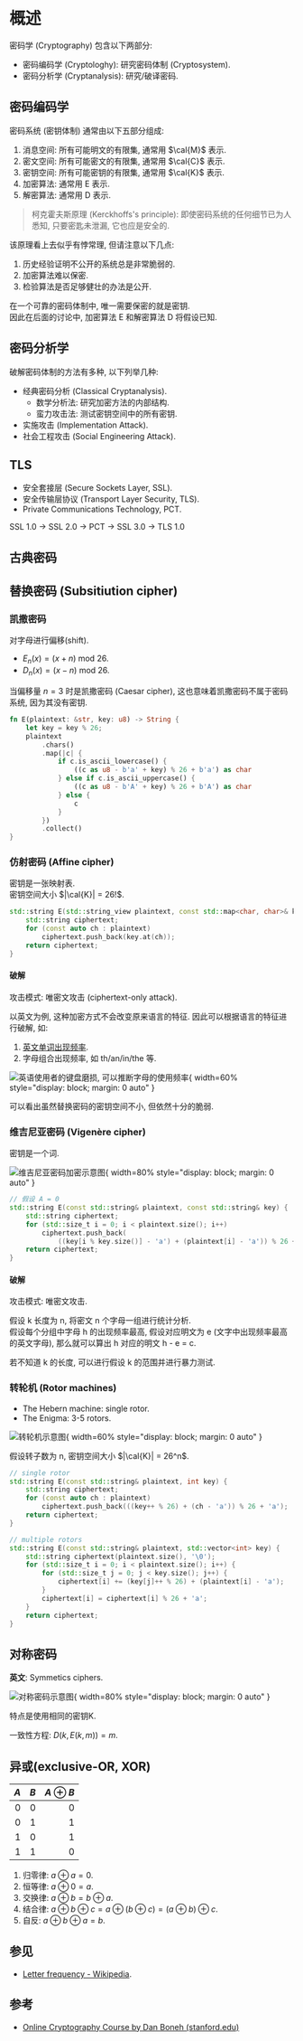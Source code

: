 # 概述

密码学 (Cryptography) 包含以下两部分:

- 密码编码学 (Cryptologhy): 研究密码体制 (Cryptosystem).
- 密码分析学 (Cryptanalysis): 研究/破译密码.

## 密码编码学

密码系统 (密钥体制) 通常由以下五部分组成:  

1. 消息空间: 所有可能明文的有限集, 通常用 $\cal{M}$ 表示.
2. 密文空间: 所有可能密文的有限集, 通常用 $\cal{C}$ 表示.
3. 密钥空间: 所有可能密钥的有限集, 通常用 $\cal{K}$ 表示.
4. 加密算法: 通常用 E 表示.
5. 解密算法: 通常用 D 表示.

> 柯克霍夫斯原理 (Kerckhoffs's principle): 即使密码系统的任何细节已为人悉知, 只要密匙未泄漏, 它也应是安全的.

该原理看上去似乎有悖常理, 但请注意以下几点:  

1. 历史经验证明不公开的系统总是非常脆弱的.
2. 加密算法难以保密.
3. 检验算法是否足够健壮的办法是公开.

在一个可靠的密码体制中, 唯一需要保密的就是密钥.  
因此在后面的讨论中, 加密算法 E 和解密算法 D 将假设已知.  

## 密码分析学

破解密码体制的方法有多种, 以下列举几种:  

- 经典密码分析 (Classical Cryptanalysis).
  - 数学分析法: 研究加密方法的内部结构.
  - 蛮力攻击法: 测试密钥空间中的所有密钥.
- 实施攻击 (Implementation Attack).
- 社会工程攻击 (Social Engineering Attack).

## TLS

- 安全套接层 (Secure Sockets Layer, SSL).
- 安全传输层协议 (Transport Layer Security, TLS).
- Private Communications Technology, PCT.

SSL 1.0 -> SSL 2.0 -> PCT -> SSL 3.0 -> TLS 1.0

## 古典密码

## 替换密码 (Subsitiution cipher)

### 凯撒密码

对字母进行偏移(shift).  

- $E_n(x) = (x + n) \text{ mod } 26$.
- $D_n(x) = (x - n) \text{ mod } 26$.

当偏移量 $n = 3$ 时是凯撒密码 (Caesar cipher), 这也意味着凯撒密码不属于密码系统, 因为其没有密钥.

```rs
fn E(plaintext: &str, key: u8) -> String {
    let key = key % 26;
    plaintext
        .chars()
        .map(|c| {
            if c.is_ascii_lowercase() {
                ((c as u8 - b'a' + key) % 26 + b'a') as char
            } else if c.is_ascii_uppercase() {
                ((c as u8 - b'A' + key) % 26 + b'A') as char
            } else {
                c
            }
        })
        .collect()
}
```

### 仿射密码 (Affine cipher)

密钥是一张映射表.  
密钥空间大小 $|\cal{K}| = 26!$.

```cpp
std::string E(std::string_view plaintext, const std::map<char, char>& key) {
    std::string ciphertext;
    for (const auto ch : plaintext)
        ciphertext.push_back(key.at(ch));
    return ciphertext;
}
```

#### 破解

攻击模式: 唯密文攻击 (ciphertext-only attack).  

以英文为例, 这种加密方式不会改变原来语言的特征. 因此可以根据语言的特征进行破解, 如:  

1. [英文单词出现频率](https://en.wikipedia.org/wiki/Letter_frequency).
2. 字母组合出现频率, 如 th/an/in/the 等.

![英语使用者的键盘磨损, 可以推断字母的使用频率](assets/worn_keyboard_of_english_speaker.png){ width=60% style="display: block; margin: 0 auto" }  

可以看出虽然替换密码的密钥空间不小, 但依然十分的脆弱.

### 维吉尼亚密码 (Vigenère cipher)

密钥是一个词.  

![维吉尼亚密码加密示意图](assets/vigenere_cipher.png){ width=80% style="display: block; margin: 0 auto" }  

```cpp
// 假设 A = 0
std::string E(const std::string& plaintext, const std::string& key) {
    std::string ciphertext;
    for (std::size_t i = 0; i < plaintext.size(); i++)
        ciphertext.push_back(
            ((key[i % key.size()] - 'a') + (plaintext[i] - 'a')) % 26 + 'a');
    return ciphertext;
}
```

#### 破解

攻击模式: 唯密文攻击.  

假设 k 长度为 n, 将密文 n 个字母一组进行统计分析.  
假设每个分组中字母 h 的出现频率最高, 假设对应明文为 e (文字中出现频率最高的英文字母), 那么就可以算出 h 对应的明文 h - e = c.  

若不知道 k 的长度, 可以进行假设 k 的范围并进行暴力测试.  

### 转轮机 (Rotor machines)

- The Hebern machine: single rotor.
- The Enigma: 3-5 rotors.

![转轮机示意图](assets/rotor_machines.png){ width=60% style="display: block; margin: 0 auto" }  

假设转子数为 n, 密钥空间大小 $|\cal{K}| = 26^n$.  

```cpp
// single rotor
std::string E(const std::string& plaintext, int key) {
    std::string ciphertext;
    for (const auto ch : plaintext)
        ciphertext.push_back(((key++ % 26) + (ch - 'a')) % 26 + 'a');
    return ciphertext;
}

// multiple rotors
std::string E(const std::string& plaintext, std::vector<int> key) {
    std::string ciphertext(plaintext.size(), '\0');
    for (std::size_t i = 0; i < plaintext.size(); i++) {
        for (std::size_t j = 0; j < key.size(); j++) {
            ciphertext[i] += (key[j]++ % 26) + (plaintext[i] - 'a');
        }
        ciphertext[i] = ciphertext[i] % 26 + 'a';
    }
    return ciphertext;
}
```

## 对称密码

**英文**: Symmetics ciphers.

![对称密码示意图](assets/sym_cipher.png){ width=80% style="display: block; margin: 0 auto" }  

特点是使用相同的密钥K.  

一致性方程: $D(k, E(k, m)) = m$.  

## 异或(exclusive-OR, XOR)

| $A$ | $B$ | $A \oplus B$ |
| --: | --: | -----------: |
|   0 |   0 |            0 |
|   0 |   1 |            1 |
|   1 |   0 |            1 |
|   1 |   1 |            0 |

1. 归零律: $a \oplus a = 0$.
2. 恒等律: $a \oplus 0 = a$.
3. 交换律: $a \oplus b = b \oplus a$.
4. 结合律: $a \oplus b \oplus c = a \oplus (b \oplus c) = (a \oplus b) \oplus c$.
5. 自反: $a \oplus b \oplus a = b$.

## 参见

- [Letter frequency - Wikipedia](https://en.wikipedia.org/wiki/Letter_frequency).

## 参考

- [Online Cryptography Course by Dan Boneh (stanford.edu)](https://crypto.stanford.edu/~dabo/courses/OnlineCrypto/)
